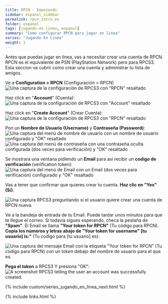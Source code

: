 ```yaml
---
title: RPCN - Empezando
sidebar: espanol_sidebar
permalink: rpcn_intro_es
folder: espanol
tags: [jugando-en-linea, espanol]
summary: "Como configurar RPCN para jugar en linea"
series: "Jugando En Linea"
weight: 1
---
```


Antes que puedas jugar en linea, vas a necesitar crear una cuenta de RPCN. RPCN es el equivalente de PSN (PlayStation Network) pero para RPCS3. Esta seccion va cubrir como crear una cuenta y administrar tu lista de amigos.

Ve a **Configuration > RPCN** (Configuración > RPCN)
![Una captura de la configuración de RPCS3 con "RPCN" resaltado](https://carlmylo.github.io/docu-rpcs3/images/rpcn/rpcn.png "RPCS3: RPCN")

Haz click en "**Account**" (Cuenta):  
![Una captura de la configuración de RPCS3 con "Account" resaltado](https://carlmylo.github.io/docu-rpcs3/images/rpcn/rpcnpopup.png "RPCN")

Haz click en "**Create Account**" (Crear Cuenta):  
![Una captura de la configuración de RPCS3 con "RPCN" resaltado](https://carlmylo.github.io/docu-rpcs3/images/rpcn/account.png "RPCN: Account")

Pon un **Nombre de Usuario (Username)** y **Contraseña (Password)**:    
![Una captura del menú de nombre de usuario con un nombre de usuario configurado y "OK" resaltado](https://carlmylo.github.io/docu-rpcs3/images/rpcn/user.png "RPCN: User")  
![Una captura del menú de contraseña con una contraseña oculta configurada (dos veces para verificación) y "OK" resaltado](https://carlmylo.github.io/docu-rpcs3/images/rpcn/password.png "RPCN: Password")  

Se mostrara una ventana pidiendo un **Email** para así recibir un **codigo de verificación** (verification token):  
![Una captura del menú de Email con un Email (dos veces para verificación) configurado y "OK" resaltado](https://carlmylo.github.io/docu-rpcs3/images/rpcn/email.png "RPCN: Email")  

Vas a tener que confirmar que quieres crear tu cuenta. **Haz clic en "Yes" (Si)**.

![Una captura RPCS3 preguntando si el usuario quiere crear una cuenta de RPCN nueva.](https://carlmylo.github.io/docu-rpcs3/images/rpcn/confirm.png "RPCN: Account Creation")

Ve a la bandeja de entrada de tu Email. Puede tardar unos minutos para que te llegue el correo. Si todavía sigues esperando, checa la pestaña de **"Spam"**. El Email se llama **"Your token for RPCN"** (Tu código para RPCN). **Copia los números y letras abajo de "Your token for username" [tu usuario] is:"** (Tu codigo para [tu usuario] es):

![Una captura del mensaje Email con la etiqueta "Your token for RPCN" (Tu codigo para RPCN) con un token debajo del nombre de usuario para el que es.](https://carlmylo.github.io/docu-rpcs3/images/rpcn/emailtoken.png "Your token for RPCN (Tu codigo para RPCN)")

**Pega el token** a RPCS3 Y presiona "OK":  
![A screenshot RPCS3 telling the user an account was successfully created.](https://carlmylo.github.io/docu-rpcs3/images/rpcn/created.png "RPCN: Username")

{% include custom/series_jugando_en_linea_next.html %}

{% include links.html %}